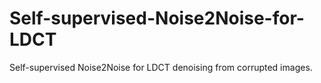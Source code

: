 # Self-supervised-Noise2Noise-for-LDCT
Self-supervised Noise2Noise for LDCT denoising from corrupted images.
